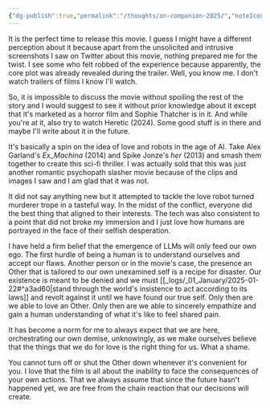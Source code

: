 ```yaml
---
{"dg-publish":true,"permalink":"/thoughts/on-companion-2025/","noteIcon":"","created":"2025-02-21"}
---
```


It is the perfect time to release this movie. I guess I might have a different  perception about it because apart from the unsolicited and intrusive screenshots I saw on Twitter about this movie, nothing prepared me for the twist. I see some who felt robbed of the experience because apparently, the core plot was already revealed during the trailer. Well, you know me. I don't watch trailers of films I know I'll watch.

So, it is impossible to discuss the movie without spoiling the rest of the story and I would suggest to see it without prior knowledge about it except that it's marketed as a horror film and Sophie Thatcher is in it. And while you're at it, also try to watch Heretic (2024). Some good stuff is in there and maybe I'll write about it in the future.

It's basically a spin on the idea of love and robots in the age of AI. Take Alex Garland's *Ex_Machina* (2014) and Spike Jonze's *her* (2013) and smash them together to create this sci-fi thriller. I was actually sold that this was just another romantic psychopath slasher movie because of the clips and images I saw and I am glad that it was not.

It did not say anything new but it attempted to tackle the love robot turned murderer trope in a tasteful way. In the midst of the conflict, everyone did the best thing that aligned to their interests. The tech was also consistent to a point that did not broke my immersion and I just love how humans are portrayed in the face of their selfish desperation.

I have held a firm belief that the emergence of LLMs will only feed our own ego. The first hurdle of being a human is to understand ourselves and accept our flaws. Another person or in the movie's case, the presence an Other that is tailored to our own unexamined self is a recipe for disaster. Our existence is meant to be denied and we must [[_logs/_01_January/2025-01-22#^a3ad60\|stand through the world's insistence to act according to its laws]] and revolt against it until we have found our true self. Only then are we able to love an Other. Only then are we able to sincerely empathize and gain a human understanding of what it's like to feel shared pain.

It has become a norm for me to always expect that we are here, orchestrating our own demise, unknowingly, as we make ourselves believe that the things that we do for love is the right thing for us. What a shame.

You cannot turn off or shut the Other down whenever it's convenient for you. I love that the film is all about the inability to face the consequences of your own actions. That we always assume that since the future hasn't happened yet, we are free from the chain reaction that our decisions will create. 
